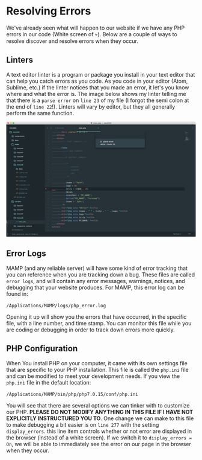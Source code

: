 # Resolving Errors
We've already seen what will happen to our website if we have any PHP errors in our code (White screen of :skull:).  Below are a couple of ways to resolve discover and resolve errors when they occur.

## Linters
A text editor linter is a program or package you install in your text editor that can help you catch errors as you code.  As you code in your editor (Atom, Sublime, etc.) if the linter notices that you made an error, it let's you know where and what the error is.  The image below shows my linter telling me that there is a `parse error` on `line 23` of my file (I forgot the semi colon at the end of `line 22`!).  Linters will vary by editor, but they all generally perform the same function.

![](docs/linter.png)

## Error Logs
MAMP (and any reliable server) will have some kind of error tracking that you can reference when you are tracking down a bug.  These files are called `error logs`, and will contain any error messages, warnings, notices, and debugging that your website produces.  For MAMP, this error log can be found in:

	/Applications/MAMP/logs/php_error.log

Opening it up will show you the errors that have occurred, in the specific file, with a line number, and time stamp.  You can monitor this file while you are coding or debugging in order to track down errors more quickly.

## PHP Configuration
When You install PHP on your computer, it came with its own settings file that are specific to your PHP installation.  This file is called the `php.ini` file and can be modified to meet your development needs.  If you view the `php.ini` file in the default location:

	/Applications/MAMP/bin/php/php7.0.15/conf/php.ini

You will see that there are several options we can tinker with to customize our PHP.  **PLEASE DO NOT MODIFY ANYTHING IN THIS FILE IF I HAVE NOT EXPLICITLY INSTRUCTURED YOU TO**.  One change we can make to this file to make debugging a bit easier is on `line 277` with the setting `display_errors`.  this line item controls whether or not error are displayed in the browser (instead of a white screen).  If we switch it to `display_errors = On`, we will be able to immediately see the error on our page in the browser when they occur.


